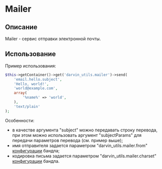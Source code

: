 Mailer
======

## Описание

Mailer - сервис отправки электронной почты.

## Использование

Пример использования:

```php
$this->getContainer()->get('darvin_utils.mailer')->send(
    'email.hello.subject',
    'Hello, world!',
    'world@example.com',
    array(
        '%name%' => 'world',
    ),
    'text/plain'
);
```

Особенности:

- в качестве аргумента "subject" можно передавать строку перевода, при этом можно использовать аргумент "subjectParams"
 для передачи параметров перевода (см. пример выше);
- имя отправителя задается параметром "darvin_utils.mailer.from" [конфигурации](configuration.md) бандла;
- кодировка письма задается параметром "darvin_utils.mailer.charset" [конфигурации](configuration.md) бандла.
